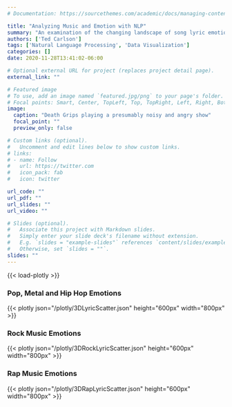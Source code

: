 ```yaml
---
# Documentation: https://sourcethemes.com/academic/docs/managing-content/

title: "Analyzing Music and Emotion with NLP"
summary: "An examination of the changing landscape of song lyric emotion, and how different artists and genres compare"
authors: ['Ted Carlson']
tags: ['Natural Language Processing', 'Data Visualization']
categories: []
date: 2020-11-28T13:41:02-06:00

# Optional external URL for project (replaces project detail page).
external_link: ""

# Featured image
# To use, add an image named `featured.jpg/png` to your page's folder.
# Focal points: Smart, Center, TopLeft, Top, TopRight, Left, Right, BottomLeft, Bottom, BottomRight.
image:
  caption: "Death Grips playing a presumably noisy and angry show"
  focal_point: ""
  preview_only: false

# Custom links (optional).
#   Uncomment and edit lines below to show custom links.
# links:
# - name: Follow
#   url: https://twitter.com
#   icon_pack: fab
#   icon: twitter

url_code: ""
url_pdf: ""
url_slides: ""
url_video: ""

# Slides (optional).
#   Associate this project with Markdown slides.
#   Simply enter your slide deck's filename without extension.
#   E.g. `slides = "example-slides"` references `content/slides/example-slides.md`.
#   Otherwise, set `slides = ""`.
slides: ""
---
```


{{< load-plotly >}}

### Pop, Metal and Hip Hop Emotions


{{< plotly json="/plotly/3DLyricScatter.json" height="600px" width="800px"  >}}

### Rock Music Emotions

{{< plotly json="/plotly/3DRockLyricScatter.json" height="600px" width="800px"  >}}

### Rap Music Emotions

{{< plotly json="/plotly/3DRapLyricScatter.json" height="600px" width="800px"  >}}

